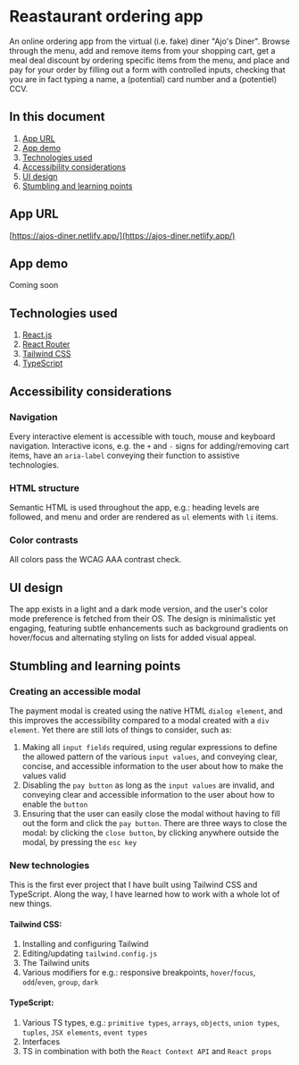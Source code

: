 # Reastaurant ordering app
An online ordering app from the virtual (i.e. fake) diner "Ajo's Diner". Browse through the menu, add and remove items from your shopping cart, get a meal deal discount by ordering specific items from the menu, and place and pay for your order by filling out a form with controlled inputs, checking that you are in fact typing a name, a (potential) card number and a (potentiel) CCV.

## In this document
1. [App URL](#app-url)
2. [App demo](#app-demo)
3. [Technologies used](#technologies-used)
4. [Accessibility considerations](#accessibility-considerations)
5. [UI design]("UI-design)
6. [Stumbling and learning points](#stumbling-and-learning-points)

## App URL
[https://ajos-diner.netlify.app/](https://ajos-diner.netlify.app/)

## App demo
Coming soon

## Technologies used
1. [React.js](https://react.dev/)
2. [React Router](https://reactrouter.com/en/main)
3. [Tailwind CSS](https://tailwindcss.com/)
4. [TypeScript](https://www.typescriptlang.org/)

## Accessibility considerations
### Navigation
Every interactive element is accessible with touch, mouse and keyboard navigation. Interactive icons, e.g. the `+` and `-` signs for adding/removing cart items, have an `aria-label` conveying their function to assistive technologies.
### HTML structure
Semantic HTML is used throughout the app, e.g.: heading levels are followed, and menu and order are rendered as `ul` elements with `li` items.
### Color contrasts
All colors pass the WCAG AAA contrast check.

## UI design
The app exists in a light and a dark mode version, and the user's color mode preference is fetched from their OS. The design is minimalistic yet engaging, featuring subtle enhancements such as background gradients on hover/focus and alternating styling on lists for added visual appeal.

## Stumbling and learning points
### Creating an accessible modal
The payment modal is created using the native HTML `dialog element`, and this improves the accessibility compared to a modal created with a `div element`. Yet there are still lots of things to consider, such as:
1. Making all `input fields` required, using regular expressions to define the allowed pattern of the various `input values`, and conveying clear, concise, and accessible information to the user about how to make the values valid
2. Disabling the `pay button` as long as the `input values` are invalid, and conveying clear and accessible information to the user about how to enable the `button`
3. Ensuring that the user can easily close the modal without having to fill out the form and click the `pay button`. There are three ways to close the modal: by clicking the `close button`, by clicking anywhere outside the modal, by pressing the `esc key`

### New technologies
This is the first ever project that I have built using Tailwind CSS and TypeScript. Along the way, I have learned how to work with a whole lot of new things.
#### Tailwind CSS:
1. Installing and configuring Tailwind
2. Editing/updating `tailwind.config.js`
3. The Tailwind units
4. Various modifiers for e.g.: responsive breakpoints, `hover`/`focus`, `odd`/`even`, `group`, `dark`
#### TypeScript:
1. Various TS types, e.g.: `primitive types`, `arrays`, `objects`, `union types`, `tuples`, `JSX elements`, `event types`
2. Interfaces
3. TS in combination with both the `React Context API` and `React props`
